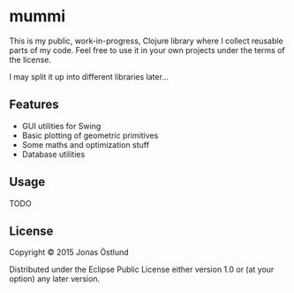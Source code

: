 # mummi

This is my public, work-in-progress, Clojure library where I collect reusable parts of my code. Feel free to use it in your own projects under the terms of the license.

I may split it up into different libraries later...

## Features

 * GUI utilities for Swing
 * Basic plotting of geometric primitives
 * Some maths and optimization stuff
 * Database utilities

## Usage

TODO

## License

Copyright © 2015 Jonas Östlund

Distributed under the Eclipse Public License either version 1.0 or (at
your option) any later version.
